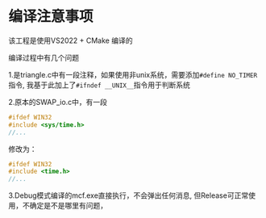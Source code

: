 # 编译注意事项

该工程是使用VS2022 + CMake 编译的

编译过程中有几个问题

1.是triangle.c中有一段注释，如果使用非unix系统，需要添加`#define NO_TIMER`指令, 我基于此加上了`#ifndef __UNIX__`指令用于判断系统

2.原本的SWAP_io.c中，有一段

```c
#ifdef WIN32
#include <sys/time.h>
//...
```

修改为：

```c
#ifdef WIN32
#include <time.h>
//...
```

3.Debug模式编译的mcf.exe直接执行，不会弹出任何消息, 但Release可正常使用，不确定是不是哪里有问题，